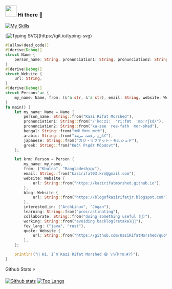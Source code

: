 ### <img src="https://emojis.slackmojis.com/emojis/images/1531849430/4246/blob-sunglasses.gif?1531849430" width="35"/> Hi there 👋  
<!--
![C](https://img.shields.io/badge/C-00599C?style=style=flat-square&logo=c&logoColor=white)
![Java](https://img.shields.io/badge/Java-ED8B00?style=style=flat-squarelogo=openjdk&logoColor=white)
![Python](https://img.shields.io/badge/Python-3776AB?style=flat-square&logo=python&logoColor=white)
![Markdown](https://img.shields.io/badge/Markdown-000000?style=flat-square&logo=markdown&logoColor=white)
![HTML](https://img.shields.io/badge/HTML5-E34F26?style=flat-square&logo=html5&logoColor=white)
-->

 [![My Skills](https://skillicons.dev/icons?i=c,java,py,obsidian,linux,arch,latex,html,git,github,gitlab,bash,&theme=light)](https://skillicons.dev)


[![Typing SVG](https://readme-typing-svg.demolab.com?font=Fira+Code&pause=1000&color=39F731&width=435&lines=Hi+there!+Its+Kazi+Rifat+Morshed+!!!;A+freshman+from+CSE+Discipline%2C+KU+.+;CSE++of+Khulna+University...;...+is+the+second+of+its+kind...;...in+Bangladesh+after+that+of+BUET.)](https://git.io/typing-svg)


```rust
#[allow(dead_code)]
#[derive(Debug)]
struct Name {
    person_name: String, pronunciation1: String, pronunciation2: String, bengal: String, arabic: String, japanese: String, greek: String,
}
#[derive(Debug)]
struct Website {
    url: String,
}
#[derive(Debug)]
struct Person<'a> {
    my_name: Name, from: (&'a str, &'a str), email: String, website: Website, blog: Website, interested_in: (&'a str, &'a str), learning: String, collaborate: String, working: String, fev_lang: (&'a str, &'a str), quote: Website,
}
fn main() {
    let my_name: Name = Name {
        person_name: String::from("Kazi Rifat Morshed"),
        pronunciation1: String::from("/'kɑ:zi:  'ri:fæt  'mɔ:rʃɛd/"),
        pronunciation2: String::from("ka-zee  ree-fath  mor-shed"),
        bengal: String::from("কাজী রিফাত মোর্শেদ"),
        arabic: String::from("كازي رفعت مرشد"),
        japanese: String::from("カジ・リファット・モルシェド"),
        greek: String::from("Καζί Ριφάτ Μόρσεντ"),
    };

    let krm: Person = Person {
        my_name: my_name,
        from: ("Khulna", "Bangladesh🇧🇩"),
        email: String::from("kazirifat03.krm@gmail.com"),
        website: Website {
            url: String::from("https://kazirifatmorshed.github.io"),
        },
        blog: Website {
            url: String::from("https://blogofkazirifatjr.blogspot.com"),
        },
        interested_in: ("ArchLinux", "Jōgan"),
        learning: String::from("procrastinating"),
        collaborate: String::from("doing something useful (🤔)"),
        working: String::from("avoiding backlog(retake)😮‍💨"),
        fev_lang: ("java", "rust"),
        quote: Website {
            url: String::from("https://github.com/KaziRifatMorshed/quotes#kazirifatmorshed"),
        },
    };

    println!("👋 Hi, I`m Kazi Rifat Morshed 😄 \n{krm:#?}");
}
```


<!-- HTML
<a href="https://git.io/typing-svg"><img src="https://readme-typing-svg.demolab.com?font=Fira+Code&pause=1000&color=39F731&width=435&lines=Hi+there!+Its+Kazi+Rifat+Morshed+!!!;A+freshman+from+CSE+Discipline%2C+KU+.+;CSE++in+Khulna+University...;...+was+the+second+of+its+kind...;...in+Bangladesh+after+that+of+BUET." alt="Typing SVG" /></a>



- 👋 Hi, I’m Kazi Rifat Morshed 😄 (/ˈkɑːziː  ˈriːfæt  ˈmɔːrʃɛd/ Pronunciation: "ka-zee  ree-fath  mor-shed", কাজী রিফাত মোর্শেদ, كازي رفعت مرشد, カジ・リファット・モルシェド, Καζί Ριφάτ Μόρσεντ) from Khulna, Bangladesh🇧🇩, a country in South Asia.
- My [Website (https://kazirifatmorshed.github.io)](https://kazirifatmorshed.github.io) and [Blog posts](https://blogofkazirifatjr.blogspot.com)
<!--- 👀 I’m interested in ![Linux](https://img.shields.io/badge/Linux-FCC624?style=style=flat-square&logo=linux&logoColor=black); ![ArchLinux](https://img.shields.io/badge/Arch_Linux-1793D1?style=style=flat-square&logo=arch-linux&logoColor=white); [Naruto](https://naruto.fandom.com/wiki/Narutopedia); [Jōgan](https://naruto.fandom.com/wiki/J%C5%8Dgan); ... My fev quotes: [click here](https://github.com/SharafatKarim/quotes#kazirifatmorshed)
- 🌱 I’m currently learning procrastination
- 💞️ I’m looking to collaborate on ... (🤔)
- 🔭 I’m currently working on avoiding backlog(retake) 😮‍💨
- 👯 I’m looking to collaborate on something useful
- 🤔 I’m looking for help with ... (🤔)
- 📫 How to reach me:  [![Telegram](https://img.shields.io/badge/Telegram-2CA5E0?style=style=flat-square&logo=telegram&logoColor=white)
](https://t.me/FiXiReULV) [![Twitter](https://img.shields.io/badge/Twitter-1DA1F2?style=flat-square&logo=twitter&logoColor=white)](https://twitter.com/FiXi_ReULV) [![LinkedIn](https://img.shields.io/badge/LinkedIn-0077B5?style=style=flat-square&logo=linkedin&logoColor=white)](https://www.linkedin.com/in/kazi-rifat-morshed/)  
- ⚡ Favourite quotes: [go here](https://github.com/KaziRifatMorshed/quotes#kazirifatmorshed)
-->


<!--details-->
  <summary>Github Stats ⚡</summary>
  
  <a href="#">![Github stats](https://github-readme-stats.vercel.app/api?username=KaziRifatMorshed&theme=blueberry&count_private=true&hide_border=true&line_height=20)</a>
  <a href="#">![Top Langs](https://github-readme-stats.vercel.app/api/top-langs/?username=KaziRifatMorshed&layout=compact&theme=blueberry&count_private=true&hide_border=true)</a>
<!--/details-->
    
